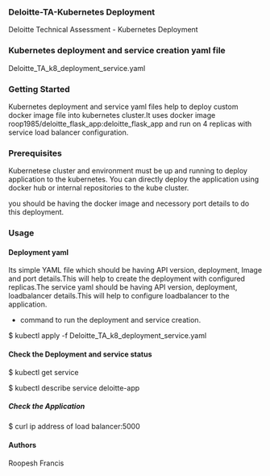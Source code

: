 ### Deloitte-TA-Kubernetes Deployment
Deloitte Technical Assessment - Kubernetes Deployment


### Kubernetes deployment and service creation yaml file

Deloitte_TA_k8_deployment_service.yaml



### Getting Started

Kubernetes deployment and service yaml files help to deploy custom docker image file into kubernetes cluster.It uses docker image roop1985/deloitte_flask_app:deloitte_flask_app and run on 4 replicas with service load balancer configuration.



### Prerequisites

Kubernetese cluster and environment must be up and running to deploy application to the kubernetes. You can directly deploy the application using docker hub or internal repositories to the kube cluster.

you should be having the docker image and necessory port details to do this deployment.

### Usage

#### Deployment yaml

Its simple YAML file which should be having API version, deployment, Image and port details.This will help to create the deployment with configured replicas.The service yaml should be having API version, deployment, loadbalancer details.This will help to configure loadbalancer to the application. 

* command to run the deployment and service creation.

$ kubectl apply -f Deloitte_TA_k8_deployment_service.yaml

#### Check the Deployment and service status
$ kubectl get service

$ kubectl describe  service deloitte-app

##### Check the Application

$ curl ip address of load balancer:5000

#### Authors

Roopesh Francis
